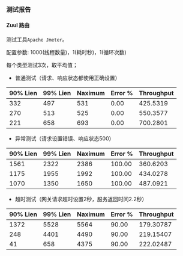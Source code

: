 ### 测试报告
#### Zuul 路由
测试工具`Apache Jmeter`。

配置参数: 1000(线程数量)，1(耗时秒)，1(循环次数)

每个类型测试3次，取平均值；

  -  普通测试（请求、响应状态都使用正确设置）
  
| 90% Lien | 99% Lien | Naximum | Error % | Throughput | 
| -------- | -------- | -------- | -------- | -------- |
| 332   | 497   | 531   | 0.00   | 425.5319   |
| 270   | 513   | 525   | 0.00   | 550.3577   |
| 221   | 658   | 693   | 0.00   | 700.2801   |


  -  异常测试（请求设置错误、响应状态500）

| 90% Lien | 99% Lien | Naximum | Error % | Throughput | 
| -------- | -------- | -------- | -------- | -------- |
| 1561   | 2322   | 2386   | 100.00   | 360.6203   |
| 1175   | 1955   | 1992   | 100.00   | 434.0278   |
| 1070   | 1350   | 1650   | 100.00   | 487.0921   |


  -  超时测试（网关请求超时设置2秒，服务返回时间2.2秒）
  
| 90% Lien | 99% Lien | Naximum | Error % | Throughput | 
| -------- | -------- | -------- | -------- | -------- |
| 1372  | 5528  | 5564  | 90.00  | 179.30787  |
| 248   | 4401  | 4490  | 90.00  | 219.15407  |
| 41    | 658   | 4375  | 90.00  | 222.02487  |



